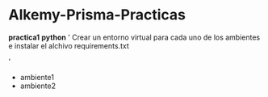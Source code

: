 # Alkemy-Prisma-Practicas
**practica1**
**python**
'
Crear un entorno virtual para cada uno de los ambientes e instalar el alchivo requirements.txt 

'
- ambiente1
- ambiente2

